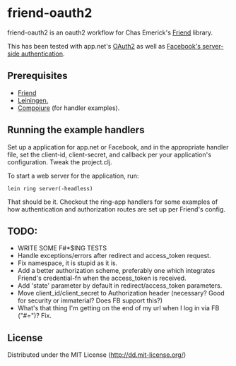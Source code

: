 # friend-oauth2

friend-oauth2 is an oauth2 workflow for Chas Emerick's [Friend][1] library.

This has been tested with app.net's [OAuth2](https://github.com/appdotnet/api-spec/blob/master/auth.md) as well as [Facebook's server-side authentication](https://developers.facebook.com/docs/authentication/server-side/).

## Prerequisites

* [Friend][1]
* [Leiningen.][2]
* [Compojure][3] (for handler examples).

[1]: https://github.com/cemerick/friend
[2]: https://github.com/technomancy/leiningen
[3]: https://github.com/weavejester/compojure

## Running the example handlers

Set up a application for app.net or Facebook, and in the appropriate handler file, set the client-id, client-secret, and callback per your application's configuration.  Tweak the project.clj.

To start a web server for the application, run:

    lein ring server(-headless)

That should be it.  Checkout the ring-app handlers for some examples of how authentication and authorization routes are set up per Friend's config.

## TODO:

* WRITE SOME F#*$ING TESTS
* Handle exceptions/errors after redirect and access_token request.
* Fix namespace, it is stupid as it is.
* Add a better authorization scheme, preferably one which integrates Friend's credential-fn when the access_token is received.
* Add 'state' parameter by default in redirect/access_token parameters.
* Move client_id/client_secret to Authorization header (necessary? Good for security or immaterial? Does FB support this?)
* What's that thing I'm getting on the end of my url when I log in via FB ("#_=_")? Fix.

## License

Distributed under the MIT License (http://dd.mit-license.org/)
